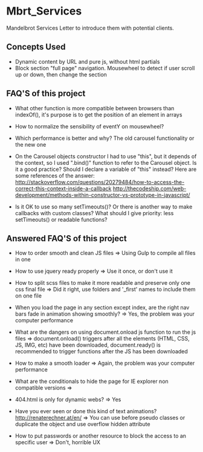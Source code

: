 # Mbrt_Services
Mandelbrot Services Letter to introduce them with potential clients.



## Concepts Used
* Dynamic content by URL and pure js, without html partials
* Block section "full page" navigation. Mousewheel to detect if user scroll up or down, then change the section



## FAQ'S of this project
* What other function is more compatible between browsers than indexOf(), it's purpose is to get the position of an element in arrays

* How to normalize the sensibility of eventY on mousewheel?

* Which performance is better and why? The old carousel functionality or the new one

* On the Carousel objects constructor I had to use "this", but it depends of the context, so I used ".bind()" function to refer to the Carousel object. Is it a good practice? Should I declare a variable of "this" instead? Here are some references of the answer:
http://stackoverflow.com/questions/20279484/how-to-access-the-correct-this-context-inside-a-callback
http://thecodeship.com/web-development/methods-within-constructor-vs-prototype-in-javascript/

* Is it OK to use so many setTimeouts()? Or there is another way to make callbacks with custom classes? What should I give priority: less setTimeouts() or readable functions?



## Answered FAQ'S of this project
* How to order smooth and clean JS files
=> Using Gulp to compile all files in one

* How to use jquery ready properly
=> Use it once, or don't use it

* How to split scss files to make it more readable and preserve only one css final file
=> Did it right, use folders and '_first' names to include them on one file

* When you load the page in any section except index, are the right nav bars fade in animation showing smoothly?
=> Yes, the problem was your computer performance

* What are the dangers on using document.onload js function to run the js files
=> document.onload() triggers after all the elements (HTML, CSS, JS, IMG, etc) have been downloaded, document.ready() is recommended to trigger functions after the JS has been downloaded

* How to make a smooth loader
=> Again, the problem was your computer performance

* What are the conditionals to hide the page for IE explorer non compatible versions
=> <!--[if lt IE 8]> <![endif]-->

* 404.html is only for dynamic webs?
=> Yes

* Have you ever seen or done this kind of text animations? http://renaterechner.at/en/
=> You can use before pseudo classes or duplicate the object and use overflow hidden attribute

* How to put passwords or another resource to block the access to an specific user
=> Don't, horrible UX